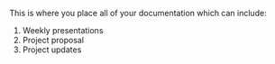 This is where you place all of your documentation which can include:
1) Weekly presentations
2) Project proposal
3) Project updates
